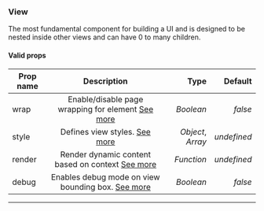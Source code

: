 ### View

The most fundamental component for building a UI and is designed to be nested inside other views and can have 0 to many children.

#### Valid props

| Prop name    | Description                                                                     |  Type             |   Default   |
| ------------ |:-------------------------------------------------------------------------------:| -----------------:| -----------:|
| wrap         | Enable/disable page wrapping for element [See more](#page-wrapping)             | *Boolean*         | _false_     |
| style        | Defines view styles. [See more](#styling)                                       | *Object*, *Array* | _undefined_ |
| render       | Render dynamic content based on context [See more](#rendering-dynamic-content)  | *Function*        | _undefined_ |
| debug        | Enables debug mode on view bounding box. [See more](#debugging)                 | *Boolean*         | _false_     |

---
